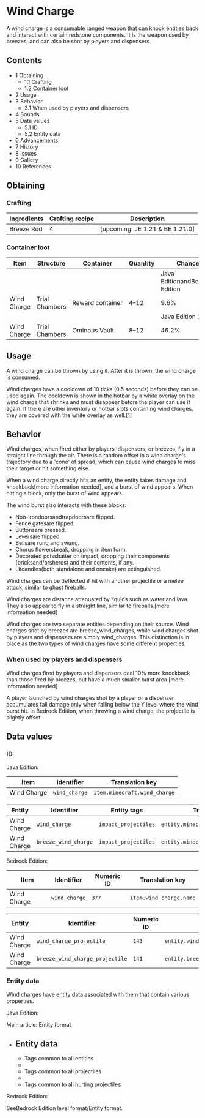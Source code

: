 # Wind Charge
A wind charge is a consumable ranged weapon that can knock entities back and interact with certain redstone components. It is the weapon used by breezes, and can also be shot by players and dispensers.

## Contents
- 1 Obtaining
	- 1.1 Crafting
	- 1.2 Container loot
- 2 Usage
- 3 Behavior
	- 3.1 When used by players and dispensers
- 4 Sounds
- 5 Data values
	- 5.1 ID
	- 5.2 Entity data
- 6 Advancements
- 7 History
- 8 Issues
- 9 Gallery
- 10 References

## Obtaining
### Crafting
| Ingredients | Crafting recipe | Description                      |
|-------------|-----------------|----------------------------------|
| Breeze Rod  | 4               | ‌[upcoming: JE 1.21 & BE 1.21.0] |

### Container loot
| Item        | Structure      | Container        | Quantity | Chance                         |
|-------------|----------------|------------------|----------|--------------------------------|
|             |                |                  |          | Java EditionandBedrock Edition |
| Wind Charge | Trial Chambers | Reward container | 4–12     | 9.6%                           |
|             |                |                  |          | Java Edition 1.21              |
| Wind Charge | Trial Chambers | Ominous Vault    | 8–12     | 46.2%                          |

## Usage
A wind charge can be thrown by using it. After it is thrown, the wind charge is consumed.

Wind charges have a cooldown of 10 ticks (0.5 seconds) before they can be used again. The cooldown is shown in the hotbar by a white overlay on the wind charge that shrinks and must disappear before the player can use it again. If there are other inventory or hotbar slots containing wind charges, they are covered with the white overlay as well.[1]

## Behavior
Wind charges, when fired either by players, dispensers, or breezes, fly in a straight line through the air. There is a random offset in a wind charge's trajectory due to a 'cone' of spread, which can cause wind charges to miss their target or hit something else.

When a wind charge directly hits an entity, the entity takes damage and knockback[more information needed], and a burst of wind appears. When hitting a block, only the burst of wind appears. 

The wind burst also interacts with these blocks:

- Non-irondoorsandtrapdoorsare flipped.
- Fence gatesare flipped.
- Buttonsare pressed.
- Leversare flipped.
- Bellsare rung and swung.
- Chorus flowersbreak, dropping in item form.
- Decorated potsshatter on impact, dropping their components (bricksand/orsherds) and their contents, if any.
- Litcandles(both standalone and oncake) are extinguished.

Wind charges can be deflected if hit with another projectile or a melee attack, similar to ghast fireballs.

Wind charges are distance attenuated by liquids such as water and lava. They also appear to fly in a straight line, similar to fireballs.[more information needed]

Wind charges are two separate entities depending on their source. Wind charges shot by breezes are breeze_wind_charges, while wind charges shot by players and dispensers are simply wind_charges. This distinction is in place as the two types of wind charges have some different properties.

### When used by players and dispensers
Wind charges fired by players and dispensers deal 10% more knockback than those fired by breezes, but have a much smaller burst area.[more information needed]

A player launched by wind charges shot by a player or a dispenser accumulates fall damage only when falling below the Y level where the wind burst hit. In Bedrock Edition, when throwing a wind charge, the projectile is slightly offset.

## Data values
### ID
Java Edition:

| Item        | Identifier    | Translation key              |
|-------------|---------------|------------------------------|
| Wind Charge | `wind_charge` | `item.minecraft.wind_charge` |

| Entity      | Identifier           | Entity tags          | Translation key                       |
|-------------|----------------------|----------------------|---------------------------------------|
| Wind Charge | `wind_charge`        | `impact_projectiles` | `entity.minecraft.wind_charge`        |
| Wind Charge | `breeze_wind_charge` | `impact_projectiles` | `entity.minecraft.breeze_wind_charge` |

Bedrock Edition:

| Item        | Identifier    | Numeric ID | Translation key         |
|-------------|---------------|------------|-------------------------|
| Wind Charge | `wind_charge` | `377`      | `item.wind_charge.name` |

| Entity      | Identifier                      | Numeric ID | Translation key                             |
|-------------|---------------------------------|------------|---------------------------------------------|
| Wind Charge | `wind_charge_projectile`        | `143`      | `entity.wind_charge_projectile.name`        |
| Wind Charge | `breeze_wind_charge_projectile` | `141`      | `entity.breeze_wind_charge_projectile.name` |

### Entity data
Wind charges have entity data associated with them that contain various properties.

Java Edition:

Main article: Entity format
- Entity data
	- 
	- Tags common to all entities
	- 
	- Tags common to all projectiles
	- 
	- Tags common to all hurting projectiles

Bedrock Edition:

SeeBedrock Edition level format/Entity format.

